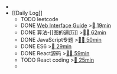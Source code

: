 -
- [[Daily Log]]
	- TODO leetcode
	- DONE [Web Interface Guide](https://segmentfault.com/a/1190000043876817) >[🍅 19min](#agenda-pomo://?t=p-1686828076167-386%2Cp-1686911425316-742)
	- DONE 算法-[[图的遍历]] >[🍅🍅 62min](#agenda-pomo://?t=f-1686884638117-1500%2Cf-1686888048422-1500%2Cp-1686889931993-677)
	- DONE JavaScript专题 >[🍅🍅 50min](#agenda-pomo://?t=f-1686896324080-1500%2Cf-1686900084831-1500)
	- DONE ES6 >[🍅 29min](#agenda-pomo://?t=f-1686901751437-1500%2Cp-1686903851038-200)
	- DONE React源码 >[🍅🍅 59min](#agenda-pomo://?t=f-1686904083606-1500%2Cf-1686908587903-1500%2Cp-1686910783324-521)
	- TODO React coding >[🍅 25min](#agenda-pomo://?t=f-1686922912523-1500)
	-